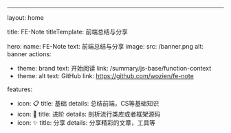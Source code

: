 ---
layout: home

title: FE-Note
titleTemplate: 前端总结与分享

hero:
  name: FE-Note
  text: 前端总结与分享
  image:
    src: /banner.png
    alt: banner
  actions:
  - theme: brand
    text: 开始阅读
    link: /summary/js-base/function-context
  - theme: alt
    text: GitHub
    link: https://github.com/wozien/fe-note


features:
  - icon: 📋
    title: 基础
    details: 总结前端，CS等基础知识
  - icon: 💪
    title: 进阶
    details: 剖析流行类库或者框架源码
  - icon: ✨
    title: 分享
    details: 分享精彩的文章，工具等
